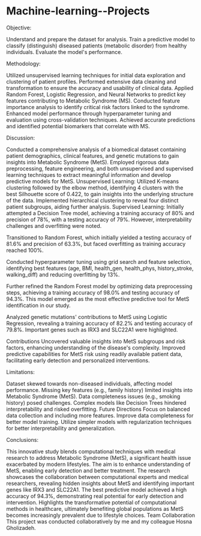 # Machine-learning--Projects
Objective:

Understand and prepare the dataset for analysis.
Train a predictive model to classify (distinguish) diseased patients (metabolic disorder) from healthy individuals.
Evaluate the model's performance.

Methodology:

Utilized unsupervised learning techniques for initial data exploration and clustering of patient profiles.
Performed extensive data cleaning and transformation to ensure the accuracy and usability of clinical data.
Applied Random Forest, Logistic Regression, and Neural Networks to predict key features contributing to Metabolic Syndrome (MS).
Conducted feature importance analysis to identify critical risk factors linked to the syndrome.
Enhanced model performance through hyperparameter tuning and evaluation using cross-validation techniques.
Achieved accurate predictions and identified potential biomarkers that correlate with MS.

Discussion:

Conducted a comprehensive analysis of a biomedical dataset containing patient demographics, clinical features, and genetic mutations to gain insights into Metabolic Syndrome (MetS).
Employed rigorous data preprocessing, feature engineering, and both unsupervised and supervised learning techniques to extract meaningful information and develop predictive models for MetS.
Unsupervised Learning:
Utilized K-means clustering followed by the elbow method, identifying 4 clusters with the best Silhouette score of 0.422, to gain insights into the underlying structure of the data.
Implemented hierarchical clustering to reveal four distinct patient subgroups, aiding further analysis.
Supervised Learning:
Initially attempted a Decision Tree model, achieving a training accuracy of 80% and precision of 78%, with a testing accuracy of 79%. However, interpretability challenges and overfitting were noted.

Transitioned to Random Forest, which initially yielded a testing accuracy of 81.6% and precision of 63.3%, but faced overfitting as training accuracy reached 100%.

Conducted hyperparameter tuning using grid search and feature selection, identifying best features (age, BMI, health_gen, health_phys, history_stroke, walking_diff) and reducing overfitting by 13%.

Further refined the Random Forest model by optimizing data preprocessing steps, achieving a training accuracy of 98.0% and testing accuracy of 94.3%. This model emerged as the most effective predictive tool for MetS identification in our study.

Analyzed genetic mutations' contributions to MetS using Logistic Regression, revealing a training accuracy of 82.2% and testing accuracy of 79.8%. Important genes such as IRX3 and SLC22A1 were highlighted.

Contributions
Uncovered valuable insights into MetS subgroups and risk factors, enhancing understanding of the disease's complexity.
Improved predictive capabilities for MetS risk using readily available patient data, facilitating early detection and personalized interventions.

Limitations:

Dataset skewed towards non-diseased individuals, affecting model performance.
Missing key features (e.g., family history) limited insights into Metabolic Syndrome (MetS).
Data completeness issues (e.g., smoking history) posed challenges.
Complex models like Decision Trees hindered interpretability and risked overfitting.
Future Directions
Focus on balanced data collection and including more features.
Improve data completeness for better model training.
Utilize simpler models with regularization techniques for better interpretability and generalization.

Conclusions:

This innovative study blends computational techniques with medical research to address Metabolic Syndrome (MetS), a significant health issue exacerbated by modern lifestyles.
The aim is to enhance understanding of MetS, enabling early detection and better treatment.
The research showcases the collaboration between computational experts and medical researchers, revealing hidden insights about MetS and identifying important genes like IRX3 and SLC22A1.
The best predictive model achieved a high accuracy of 94.3%, demonstrating real potential for early detection and intervention.
Highlights the transformative potential of computational methods in healthcare, ultimately benefiting global populations as MetS becomes increasingly prevalent due to lifestyle choices.
Team Collaboration
This project was conducted collaboratively by me and my colleague Hosna Gholizadeh.

